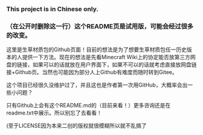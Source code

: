 ### This project is in Chinese only.

### （在公开时删除这一行）这个README页是试用版，可能会经过很多的改变。

这里是生草材质包的Github页面！目前的想法是为了想要生草材质包任一历史版本的人提供一下方法。现在的想法是先看Minecraft Wiki上的协定能否放第三方网盘的链接，如果可以的话就放在用户界面下，如果不可以的话就考虑直接放网盘链接+Github页。当然也可能因为部分人上Github有难度而随时转到Gitee。

这个项目已经很久没维护过了，并且这也是作者第一次用GitHub，大概率会出一些小问题？

只有Github上会有这个README.md的（目前来看！）更多咨询还是在readme.txt中展示。所以别忘了去看看！

(至于LICENSE因为本来二创的版权就很模糊所以就不乱搞了
